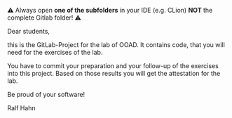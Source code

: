 :warning: Always open **one of the subfolders** in your IDE (e.g. CLion) **NOT** the complete Gitlab folder! :warning:

Dear students,

this is the GitLab-Project for the lab of OOAD. It contains code, that you will need for the exercises of the lab.

You have to commit your preparation and your follow-up of the exercises into this project. 
Based on those results you will get the attestation for the lab.

Be proud of your software!

Ralf Hahn